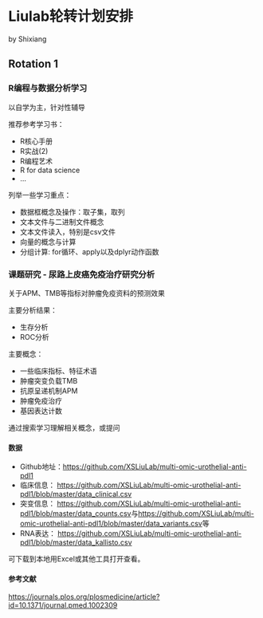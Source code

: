 # Liulab轮转计划安排

by Shixiang

## Rotation 1

### R编程与数据分析学习

以自学为主，针对性辅导

推荐参考学习书：

* R核心手册
* R实战(2)
* R编程艺术
* R for data science
* ...

列举一些学习重点：

* 数据框概念及操作：取子集，取列
* 文本文件与二进制文件概念
* 文本文件读入，特别是csv文件
* 向量的概念与计算
* 分组计算: for循环、apply以及dplyr动作函数

### 课题研究 - 尿路上皮癌免疫治疗研究分析

关于APM、TMB等指标对肿瘤免疫资料的预测效果

主要分析结果：

* 生存分析
* ROC分析

主要概念：

* 一些临床指标、特征术语
* 肿瘤突变负载TMB
* 抗原呈递机制APM
* 肿瘤免疫治疗
* 基因表达计数

通过搜索学习理解相关概念，或提问

#### 数据

* Github地址：<https://github.com/XSLiuLab/multi-omic-urothelial-anti-pdl1>
* 临床信息： <https://github.com/XSLiuLab/multi-omic-urothelial-anti-pdl1/blob/master/data_clinical.csv>
* 突变信息： <https://github.com/XSLiuLab/multi-omic-urothelial-anti-pdl1/blob/master/data_counts.csv>与<https://github.com/XSLiuLab/multi-omic-urothelial-anti-pdl1/blob/master/data_variants.csv>等
* RNA表达： <https://github.com/XSLiuLab/multi-omic-urothelial-anti-pdl1/blob/master/data_kallisto.csv>

可下载到本地用Excel或其他工具打开查看。

#### 参考文献

<https://journals.plos.org/plosmedicine/article?id=10.1371/journal.pmed.1002309>
